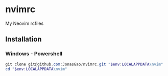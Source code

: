 # nvimrc
My Neovim rcfiles

## Installation

### Windows - Powershell

```powershell
git clone git@github.com:JonasGao/nvimrc.git "$env:LOCALAPPDATA\nvim"
cd "$env:LOCALAPPDATA\nvim"

```

